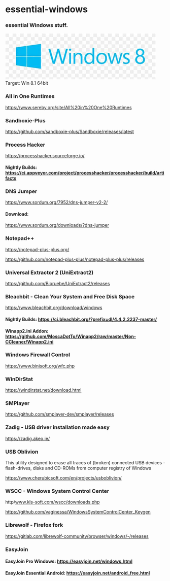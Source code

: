 # essential-windows
### essential Windows stuff. 
![winlogo](./windows-logo.jpg)
Target: Win 8.1 64bit


### All in One Runtimes
https://www.sereby.org/site/All%20in%20One%20Runtimes

### Sandboxie-Plus

https://github.com/sandboxie-plus/Sandboxie/releases/latest

### Process Hacker

https://processhacker.sourceforge.io/


#### Nightly Builds: https://ci.appveyor.com/project/processhacker/processhacker/build/artifacts

### DNS Jumper

https://www.sordum.org/7952/dns-jumper-v2-2/

#### Download: 
https://www.sordum.org/downloads/?dns-jumper


### Notepad++

https://notepad-plus-plus.org/

https://github.com/notepad-plus-plus/notepad-plus-plus/releases

### Universal Extractor 2 (UniExtract2)


https://github.com/Bioruebe/UniExtract2/releases

### Bleachbit - Clean Your System and Free Disk Space

https://www.bleachbit.org/download/windows

#### Nightly Builds: https://ci.bleachbit.org/?prefix=dl/4.4.2.2237-master/

#### Winapp2.ini Addon: https://github.com/MoscaDotTo/Winapp2/raw/master/Non-CCleaner/Winapp2.ini


### Windows Firewall Control

https://www.binisoft.org/wfc.php


### WinDirStat

https://windirstat.net/download.html


### SMPlayer

https://github.com/smplayer-dev/smplayer/releases


### Zadig - USB driver installation made easy

https://zadig.akeo.ie/

### USB Oblivion
This utility designed to erase all traces of (broken) connected USB devices - flash-drives, disks and CD-ROMs from computer registry of Windows

https://www.cherubicsoft.com/en/projects/usboblivion/



### WSCC - Windows System Control Center

http/www.kls-soft.com/wscc/downloads.php

https://github.com/vaginessa/WindowsSystemControlCenter_Keygen


### Librewolf - Firefox fork

https://gitlab.com/librewolf-community/browser/windows/-/releases


### EasyJoin

#### EasyJoin Pro Windows: https://easyjoin.net/windows.html

#### EasyJoin Essential Android: https://easyjoin.net/android_free.html


